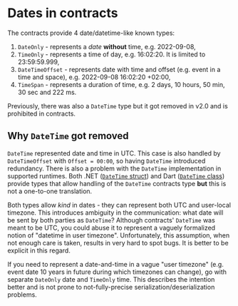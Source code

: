 # Dates in contracts

The contracts provide 4 date/datetime-like known types:

1. `DateOnly` - represents a _date_ **without** time, e.g. 2022-09-08,
2. `TimeOnly` - represents a time of day, e.g. 16:02:20. It is limited to 23:59:59.999,
3. `DateTimeOffset` - represents date with time and offset (e.g. event in a time and space), e.g. 2022-09-08 16:02:20 +02:00,
4. `TimeSpan` - represents a duration of time, e.g. 2 days, 10 hours, 50 min, 30 sec and 222 ms.

Previously, there was also a `DateTime` type but it got removed in v2.0 and is prohibited in contracts.

## Why `DateTime` got removed

`DateTime` represented date and time in UTC. This case is also handled by `DateTimeOffset` with `Offset = 00:00`, so
having `DateTime` introduced redundancy. There is also a problem with the `DateTime` implementation in supported
runtimes. Both .NET ([`DateTime` struct](https://docs.microsoft.com/en-us/dotnet/api/system.datetime)) and Dart
([`DateTime` class](https://api.dart.dev/stable/2.18.0/dart-core/DateTime-class.html)) provide types that allow handling
of the `DateTime` contracts type **but** this is not a one-to-one translation.

Both types allow _kind_ in dates - they can represent both UTC and user-local timezone. This introduces ambiguity in the
communication: what date will be sent by both parties as `DateTime`? Although contracts' `DateTime` was meant to be UTC,
you could abuse it to represent a vaguely formalized notion of "datetime in user timezone". Unfortunately, this
assumption, when not enough care is taken, results in very hard to spot bugs. It is better to be explicit in this regard.

If you need to represent a date-and-time in a vague "user timezone" (e.g. event date 10 years in future during which
timezones can change), go with separate `DateOnly` date and `TimeOnly` time. This describes the intention better and is
not prone to not-fully-precise serialization/deserialization problems.
